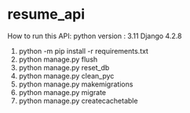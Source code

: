 # resume_api

How to run this API:
python version : 3.11  Django 4.2.8

1. python -m pip install -r requirements.txt
2. python manage.py flush
3. python manage.py reset_db
4. python manage.py clean_pyc
5. python manage.py makemigrations
6. python manage.py migrate
7. python manage.py createcachetable
